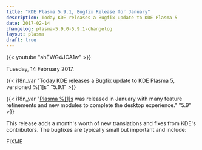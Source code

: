 ```yaml
---
title: "KDE Plasma 5.9.1, Bugfix Release for January"
description: Today KDE releases a Bugfix update to KDE Plasma 5
date: 2017-02-14
changelog: plasma-5.9.0-5.9.1-changelog
layout: plasma
draft: true
---
```


{{< youtube "ahEWG4JCA1w" >}}

Tuesday, 14 February 2017.

{{< i18n_var "Today KDE releases a Bugfix update to KDE Plasma 5, versioned %[1]s" "5.9.1" >}}

{{< i18n_var "[Plasma %[1]s](/announcements/plasma-%[1]s.0) was released in January with many feature refinements and new modules to complete the desktop experience." "5.9" >}}

This release adds a month's worth of new translations and fixes from KDE's contributors. The bugfixes are typically small but important and include:

FIXME
